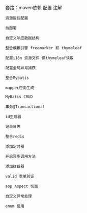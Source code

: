 
套路：maven依赖 配置 注解

    资源属性配置

    热部署

    自定义响应数据结构

    整合模板引擎 freemarker 和 thymeleaf

    配置i18n 资源文件 供thymeleaf读取

    配置全局异常捕获

    整合Mybatis

    mapper逆向生成

    MyBatis CRUD

    事务@Transactional

    id生成器

    记录日志

    整合redis

    添加定时器

    开启异步调用方法

    添加拦截器

    valid 表单验证

    aop Aspect 切面

    自定义异常处理

    enum 使用